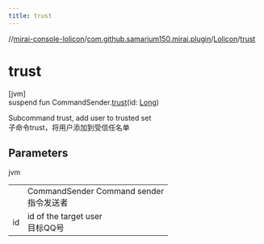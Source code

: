 ```yaml
---
title: trust
---
```

//[mirai-console-lolicon](../../../index.html)/[com.github.samarium150.mirai.plugin](../index.html)/[Lolicon](index.html)/[trust](trust.html)



# trust



[jvm]\
suspend fun CommandSender.[trust](trust.html)(id: [Long](https://kotlinlang.org/api/latest/jvm/stdlib/kotlin/-long/index.html))



Subcommand trust, add user to trusted set <br> 子命令trust，将用户添加到受信任名单



## Parameters


jvm

| | |
|---|---|
| <receiver> | CommandSender Command sender <br> 指令发送者 |
| id | id of the target user <br> 目标QQ号 |





